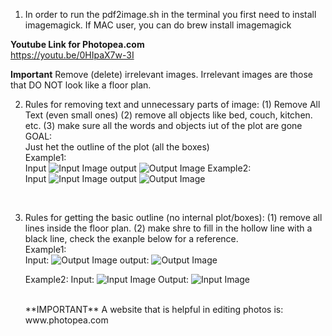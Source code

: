 1. In order to run the pdf2image.sh in the terminal you first need to install imagemagick. If MAC user, you can do brew install imagemagick
   <br/>

**Youtube Link for Photopea.com** <br/>
https://youtu.be/0HIpaX7w-3I

**Important**
Remove (delete) irrelevant images. Irrelevant images are those that DO NOT look like a floor plan.
<br/>

2. Rules for removing text and unnecessary parts of image: (1) Remove All Text (even small ones) (2) remove all objects like bed, couch, kitchen. etc. (3) make sure all the words and objects iut of the plot are gone
   <br/>
   GOAL: <br/>
   Just het the outline of the plot (all the boxes)
   <br/>
   Example1: <br/>
   Input
   ![Input Image](./public/2D-floor-plan-room-dimensions.jpg)
   output
   ![Output Image](<./public/2D-floor-plan-room-dimensions(2).jpg>)
   Example2: <br/>
   Input
   ![Input Image](./public/2nd-floor-plan_orig.png)
   output
   ![Output Image](<./public/2nd-floor-plan_orig(1).jpg>)

   <br/>

3. Rules for getting the basic outline (no internal plot/boxes): (1) remove all lines inside the floor plan. (2) make shre to fill in the hollow line with a black line, check the exanple below for a reference.
   <br/>
   Example1:
   <br/>
   Input:
   ![Output Image](<./public/2D-floor-plan-room-dimensions(2).jpg>)
   output:
   ![Output Image](<./public/2D-floor-plan-room-dimensions(3).jpg>)

   Example2:
   Input:
   ![Input Image](<./public/2nd-floor-plan_orig(1).jpg>)
   Output:
   ![Input Image](<./public/2nd-floor-plan_orig(2).jpg>)

   <br/>
   **IMPORTANT**
   A website that is helpful in editing photos is: www.photopea.com

